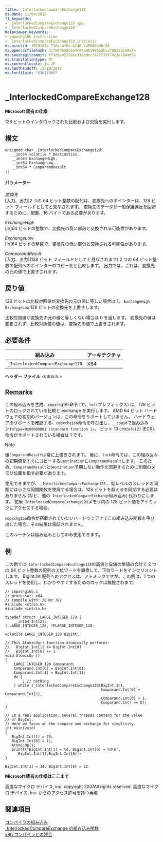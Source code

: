 ```yaml
---
title: _InterlockedCompareExchange128
ms.date: 11/04/2016
f1_keywords:
- _InterlockedCompareExchange128_cpp
- _InterlockedCompareExchange128
helpviewer_keywords:
- cmpxchg16b instruction
- _InterlockedCompareExchange128 intrinsic
ms.assetid: f05918fc-716a-4f6d-b746-1456d6b96c56
ms.openlocfilehash: 3cfe9d650b66dc08a96599652b52f0b153198afa
ms.sourcegitcommit: ff3cbe4235b6c316edcc7677f79f70c3e784ad76
ms.translationtype: MT
ms.contentlocale: ja-JP
ms.lasthandoff: 12/19/2018
ms.locfileid: "53627399"
---
```

# <a name="interlockedcompareexchange128"></a>_InterlockedCompareExchange128

**Microsoft 固有の仕様**

128 ビットのインタロックされた比較および交換を実行します。

## <a name="syntax"></a>構文

```
unsigned char _InterlockedCompareExchange128(
   __int64 volatile * Destination,
   __int64 ExchangeHigh,
   __int64 ExchangeLow,
   __int64 * ComparandResult
);
```

#### <a name="parameters"></a>パラメーター

*変換先*<br/>
[入力、出力]2 つの 64 ビット整数の配列は、変換先へのポインターは、128 ビット フィールドとしてと見なされます。 変換先のデータが一般保護違反を回避するために、配置、16 バイトである必要があります。

*ExchangeHigh*<br/>
[in]64 ビットの整数で、変換先の高い部分と交換される可能性があります。

*ExchangeLow*<br/>
[in]64 ビットの整数で、変換先の低い部分と交換される可能性があります。

*ComparandResult*<br/>
[入力、出力]\(128 ビット フィールドとしてと見なされます) 2 つの 64 ビット整数の配列へのポインターのコピー先と比較します。  出力では、これは、変換先の元の値で上書きされます。

## <a name="return-value"></a>戻り値

128 ビットの比較対照値が変換先の元の値に等しい場合は 1。 `ExchangeHigh` `ExchangeLow` 128 ビットの変換先を上書きします。

比較対照値が変換先の元の値と等しくない場合は 0 を返します。 変換先の値は変更されず、比較対照値の値は、変換先の値で上書きされます。

## <a name="requirements"></a>必要条件

|組み込み|アーキテクチャ|
|---------------|------------------|
|`_InterlockedCompareExchange128`|X64|

**ヘッダー ファイル** \<intrin.h >

## <a name="remarks"></a>Remarks

この組み込みを生成、`cmpxchg16b`命令 (で、`lock`プレフィックス) は、128 ビットのロックされている比較と exchange を実行します。 AMD 64 ビット ハードウェアの初期のバージョンは、この命令をサポートしていません。 ハードウェアのサポートを確認する、`cmpxchg16b`命令を呼び出し、`__cpuid`で組み込み`InfoType=0x00000001 (standard function 1)`。 ビット 13 `CPUInfo[2]` (ECX)、命令がサポートされている場合は 1 です。

> [!NOTE]
>  値`ComparandResult`は常に上書きされます。 後に、`lock`命令では、この組み込みの初期値をすぐにコピーする`Destination`に`ComparandResult`します。 このため、`ComparandResult`と`Destination`予期しない動作を回避するために別個のメモリ位置を指す必要があります。

使用できますが、 `_InterlockedCompareExchange128` 、低レベルのスレッドの同期には小さな同期関数を使用する場合は、128 ビットを超えるを同期する必要はありません (など、他の`_InterlockedCompareExchange`組み込み) 代わりにします。 使用`_InterlockedCompareExchange128`メモリ内の 128 ビット値をアトミックにアクセスする場合。

`cmpxchg16b`命令が搭載されていないハードウェア上でこの組み込み関数を呼び出した場合、その結果は保証されません。

このルーチンは組み込みとしてのみ使用できます。

## <a name="example"></a>例

この例では`_InterlockedCompareExchange128`の高値と安値の単語の合計で 2 つの 64 ビット整数の配列の上位ワードを置換して、下位ワードをインクリメントします。 BigInt.Int 配列へのアクセスは、アトミックですが、この例は、1 つのスレッドを使用し、わかりやすくするためのロックは無視されます。

```
// cmpxchg16b.c
// processor: x64
// compile with: /EHsc /O2
#include <stdio.h>
#include <intrin.h>

typedef struct _LARGE_INTEGER_128 {
    __int64 Int[2];
} LARGE_INTEGER_128, *PLARGE_INTEGER_128;

volatile LARGE_INTEGER_128 BigInt;

// This AtomicOp() function atomically performs:
//   BigInt.Int[1] += BigInt.Int[0]
//   BigInt.Int[0] += 1
void AtomicOp ()
{
    LARGE_INTEGER_128 Comparand;
    Comparand.Int[0] = BigInt.Int[0];
    Comparand.Int[1] = BigInt.Int[1];
    do {
        ; // nothing
    } while (_InterlockedCompareExchange128(BigInt.Int,
                                            Comparand.Int[0] + Comparand.Int[1],
                                            Comparand.Int[0] + 1,
                                            Comparand.Int) == 0);
}

// In a real application, several threads contend for the value
// of BigInt.
// Here we focus on the compare and exchange for simplicity.
int main(void)
{
   BigInt.Int[1] = 23;
   BigInt.Int[0] = 11;
   AtomicOp();
   printf("BigInt.Int[1] = %d, BigInt.Int[0] = %d\n",
      BigInt.Int[1],BigInt.Int[0]);
}
```

```Output
BigInt.Int[1] = 34, BigInt.Int[0] = 12
```

**Microsoft 固有の仕様はここまで**

高度なマイクロ デバイス, inc. copyright 2007All rights reserved. 高度なマイクロ デバイス, Inc. からのアクセス許可を持つ再現

## <a name="see-also"></a>関連項目

[コンパイラの組み込み](../intrinsics/compiler-intrinsics.md)<br/>
[_InterlockedCompareExchange の組み込み関数](../intrinsics/interlockedcompareexchange-intrinsic-functions.md)<br/>
[x86 コンパイラとの競合](../build/x64-software-conventions.md#conflicts-with-the-x86-compiler)